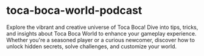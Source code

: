 # toca-boca-world-podcast
Explore the vibrant and creative universe of Toca Boca! Dive into tips, tricks, and insights about Toca Boca World to enhance your gameplay experience. Whether you're a seasoned player or a curious newcomer, discover how to unlock hidden secrets, solve challenges, and customize your world.
